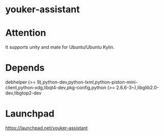 youker-assistant
================

Attention
=========
It supports unity and mate for Ubuntu/Ubuntu Kylin.

Depends
=======
debhelper (>= 9),python-dev,python-lxml,python-piston-mini-client,python-xdg,libqt4-dev,pkg-config,python (>= 2.6.6-3~),libglib2.0-dev,libgtop2-dev

Launchpad
=======
https://launchpad.net/youker-assistant
